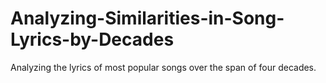 # Analyzing-Similarities-in-Song-Lyrics-by-Decades
 Analyzing the lyrics of most popular songs over the span of four decades.

